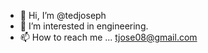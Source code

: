 - 👋 Hi, I’m @tedjoseph
- 👀 I’m interested in engineering.
- 📫 How to reach me ... tjose08@gmail.com

<!---
tedjoseph/tedjoseph is a ✨ special ✨ repository because its `README.md` (this file) appears on your GitHub profile.
You can click the Preview link to take a look at your changes.
--->
